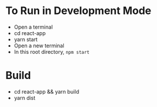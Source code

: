 # To Run in Development Mode
 - Open a terminal
 - cd react-app
 - yarn start
 - Open a new terminal
 - In this root directory, `npm start`

# Build
  - cd react-app && yarn build
  - yarn dist
